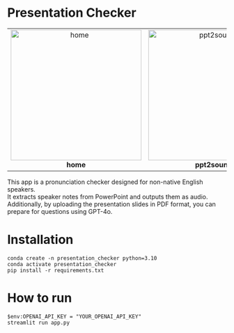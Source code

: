 # Presentation Checker

<table>
  <tr>
    <td style="text-align: center;">
      <img src="https://github.com/user-attachments/assets/bb4390c5-d6d2-4d7a-9fc1-667b22c1e6e3" alt="home" width="300"><br>
      <b>home</b>
    </td>
    <td style="text-align: center;">
      <img src="https://github.com/user-attachments/assets/f7e88253-aa87-4545-aedf-b3ade43da4a2" alt="ppt2sound" width="300"><br>
      <b>ppt2sound</b>
    </td>
    <td style="text-align: center;">
      <img src="https://github.com/user-attachments/assets/525c90ca-5a1e-44cb-b706-d194e69a6cba" alt="Q&A with gpt" width="300"><br>
      <b>Q&A with GPT-4o</b>
    </td>
  </tr>
</table>

This app is a pronunciation checker designed for non-native English speakers.   
It extracts speaker notes from PowerPoint and outputs them as audio.   
Additionally, by uploading the presentation slides in PDF format, you can prepare for questions using GPT-4o.

# Installation
```
conda create -n presentation_checker python=3.10
conda activate presentation_checker
pip install -r requirements.txt
```

# How to run
```
$env:OPENAI_API_KEY = "YOUR_OPENAI_API_KEY"
streamlit run app.py
```
